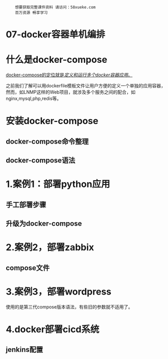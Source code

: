 ```### 此资源由 58学课资源站 收集整理 ###
	想要获取完整课件资料 请访问：58xueke.com
	百万资源 畅享学习

```
# 07-docker容器单机编排



# 什么是docker-compose

[docker-compose的定位就是*定义和运行多个docker容器应用*。](http://ebook-p6.apecome.com/容器/www.yuchaoit.cn)

之前我们了解可以用dockerfile模板文件让用户方便的定义一个单独的应用容器，然而，如LNMP这样的Web项目，就涉及多个服务之间的配合，如nginx,mysql,php,redis等。

# 安装docker-compose



## docker-compose命令整理



## docker-compose语法







# 1.案例1：部署python应用



## 手工部署步骤



## 升级为docker-compose



# 2.案例2，部署zabbix

## compose文件





# 3.案例3，部署wordpress

使用的是第三代compose版本语法，有些旧的参数就不适用了。







# 4.docker部署cicd系统

## jenkins配置













